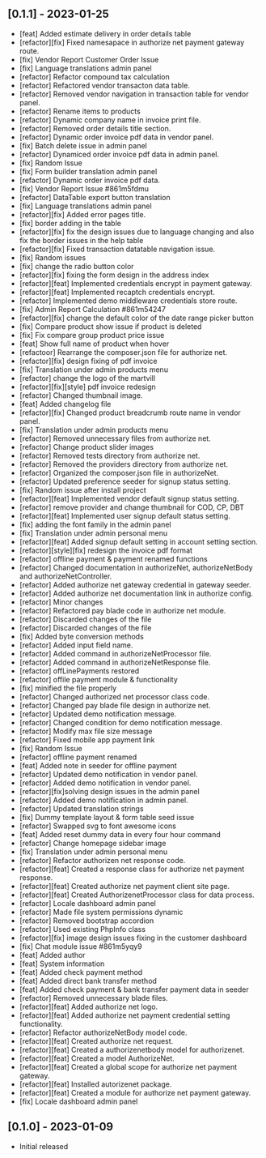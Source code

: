 ## [0.1.1] - 2023-01-25

- [feat] Added estimate delivery in order details table
- [refactor][fix] Fixed namesapace in authorize net payment gateway route.
- [fix] Vendor Report Customer Order Issue
- [fix] Language translations admin panel
- [refactor] Refactor compound tax calculation
- [refactor] Refactored vendor transacton data table.
- [refactor] Removed vendor navigation in transaction table for vendor panel.
- [refactor] Rename items to products
- [refactor] Dynamic company name in invoice print file.
- [refactor] Removed order details title section.
- [refactor] Dynamic order invoice pdf data in vendor panel.
- [fix] Batch delete issue in admin panel
- [refactor] Dynamiced order invoice pdf data in admin panel.
- [fix] Random Issue
- [fix] Form builder translation admin panel
- [refactor] Dynamic order invoice pdf data.
- [fix] Vendor Report Issue #861m5fdmu
- [refactor] DataTable export button translation
- [fix] Language translations admin panel
- [refactor][fix] Added error pages title.
- [fix] border adding in the table
- [refactor][fix] fix the design issues due to language changing and also fix the border issues in the help table
- [refactor][fix] Fixed transaction datatable navigation issue.
- [fix] Random issues
- [fix] change the radio button color
- [refactor][fix] fixing the form design in the address index
- [refactor][feat] Implemented credentials encrypt in payment gateway.
- [refactor][feat] Implemented recaptch credentials encrypt.
- [refactor] Implemented demo middleware credentials store route.
- [fix] Admin Report Calculation #861m54247
- [refactor][fix] change the default color of the date range picker button
- [fix] Compare product show issue if product is deleted 
- [fix] Fix compare group product price issue 
- [feat] Show full name of product when hover
- [refactoor] Rearrange the composer.json file for authorize net.
- [refactor][fix] design fixing of pdf invoice
- [fix] Translation under admin products menu
- [refactor] change the logo of the martvill
- [refactor][fix][style] pdf invoice redesign
- [refactor]  Changed thumbnail image.
- [feat] Added changelog file
- [refactor][fix] Changed product breadcrumb route name in vendor panel.
- [fix] Translation under admin products menu
- [refactor] Removed unnecessary files from authorize net.
- [refactor] Change product slider images
- [refactor] Removed tests directory from authorize net.
- [refactor] Removed the providers directory from authorize net.
- [refactor] Organized the composer.json file in authorizeNet.
- [refactor] Updated preference seeder for signup status setting.
- [fix] Random issue after install project
- [refactor][feat] Implemented vendor default signup  status setting.
- [refactor] remove provider and change thumbnail for COD, CP, DBT
- [refactor][feat] Implemented user signup default status setting.
- [fix] adding the font family in the admin panel
- [fix] Translation under admin personal menu
- [refactor][feat] Added signup default setting in account setting section.
- [refactor][style][fix] redesign the invoice pdf format
- [refactor] offline payment & payment renamed functions
- [refactor] Changed documentation in authorizeNet, authorizeNetBody and authorizeNetController.
- [refactor]  Added authorize net gateway credential in gateway seeder.
- [refactor] Added authorize net documentation link in authorize config.
- [refactor] Minor changes
- [refactor] Refactored pay blade code in authorize net module.
- [refactor] Discarded changes of the file
- [refactor] Discarded changes of the file
- [fix] Added byte conversion methods
- [refactor] Added input field name.
- [refactor] Added command in authorizeNetProcessor file.
- [refactor] Added command in authorizeNetResponse file.
- [refactor] offLinePayments restored
- [refactor] offile payment module & functionality
- [fix] minified the file properly
- [refactor] Changed authorized net processor class code.
- [refactor] Changed pay blade file design in authorize net.
- [refactor] Updated demo notification message.
- [refactor]  Changed condition for demo notification message.
- [refactor] Modify max file size message
- [refactor] Fixed mobile app payment link
- [fix] Random Issue
- [refactor] offline payment renamed 
- [feat] Added note in seeder for offline payment
- [refactor] Updated demo notification in vendor panel.
- [refactor] Added demo notification in vendor panel.
- [refactor][fix]solving design issues in the admin panel
- [refactor] Added demo notification in admin panel.
- [refactor] Updated translation strings
- [fix] Dummy template layout & form table seed issue
- [refactor] Swapped svg to font awesome icons
- [feat] Added reset dummy data in every four hour command
- [refactor] Change homepage sidebar image
- [fix] Translation under admin personal menu
- [refactor] Refactor authorizen net response code.
- [refactor][feat] Created a response class for authorize net payment response.
- [refactor][feat] Created authorize net payment client site page.
- [refactor][feat] Created AuthorizenetProcessor class for data process.
- [refactor] Locale dashboard admin panel
- [refactor] Made file system permissions dynamic
- [refactor] Removed bootstrap accordion
- [refactor] Used existing PhpInfo class
- [refactor][fix] image design issues fixing in the customer dashboard
- [fix] Chat module issue #861m5yqy9
- [feat] Added author
- [feat] System information
- [feat] Added check payment method 
- [feat] Added direct bank transfer method 
- [feat] Added check payment & bank transfer payment data in seeder
- [refactor] Removed unnecessary blade files.
- [refactor][feat] Added authorize net logo.
- [refactor][feat] Added authorize net payment credential setting functionality.
- [refactor] Refactor authorizeNetBody model code.
- [refactor][feat] Created authorize net request.
- [refactor][feat] Created a authorizenetbody model for authorizenet.
- [refactor][feat] Created a model AuthorizeNet.
- [refactor][feat] Created a global scope for authorize net payment gateway.
- [refactor][feat] Installed autorizenet package.
- [refactor][feat] Created a module for authorize net payment gateway.
- [fix] Locale dashboard admin panel

## [0.1.0] - 2023-01-09

- Initial released

